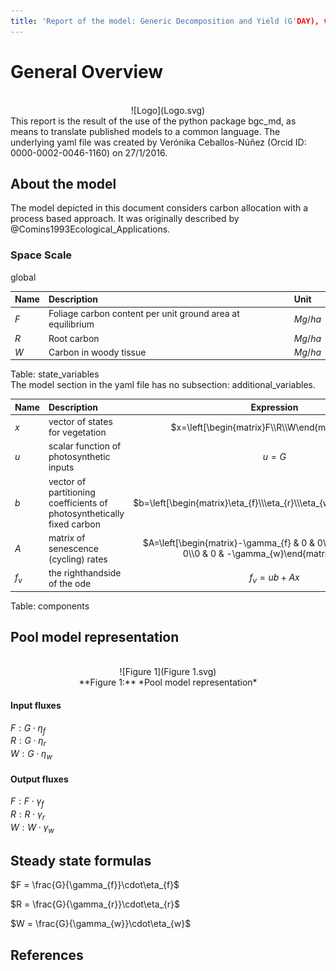 ```yaml
---
title: 'Report of the model: Generic Decomposition and Yield (G'DAY), version: 1'
---
```

  
  
# General Overview  
  

<br>
<center>
![Logo](Logo.svg)
</center>
This report is the result of the use of the python package bgc_md, as means to translate published models to a common language.  The underlying yaml file was created by Verónika Ceballos-Núñez (Orcid ID: 0000-0002-0046-1160) on 27/1/2016.  
  
  
  
## About the model  
  
The model depicted in this document considers carbon allocation with a process based approach. It was originally described by @Comins1993Ecological_Applications.  
  
  
  
### Space Scale  
  
global
  
  
Name|Description|Unit  
:-----|:-----|:-----  
$F$|Foliage carbon content per unit ground area at equilibrium|$Mg/ha$  
$R$|Root carbon|$Mg/ha$  
$W$|Carbon in woody tissue|$Mg/ha$  
  Table: state_variables  
The model section in the yaml file has no subsection: additional_variables.  
  
Name|Description|Expression  
:-----|:-----|:-----:  
$x$|vector of states for vegetation|$x=\left[\begin{matrix}F\\R\\W\end{matrix}\right]$  
$u$|scalar function of photosynthetic inputs|$u=G$  
$b$|vector of partitioning coefficients of photosynthetically fixed carbon|$b=\left[\begin{matrix}\eta_{f}\\\eta_{r}\\\eta_{w}\end{matrix}\right]$  
$A$|matrix of senescence (cycling) rates|$A=\left[\begin{matrix}-\gamma_{f} & 0 & 0\\0 & -\gamma_{r} & 0\\0 & 0 & -\gamma_{w}\end{matrix}\right]$  
$f_{v}$|the righthandside of the ode|$f_{v}=u b + A x$  
  Table: components  
  
  
## Pool model representation  
  

<br>
<center>
![Figure 1](Figure 1.svg)<br>**Figure 1:** *Pool model representation*<br>
</center>
  
  
#### Input fluxes  
  
$F: G\cdot\eta_{f}$  
$R: G\cdot\eta_{r}$  
$W: G\cdot\eta_{w}$  

  
  
#### Output fluxes  
  
$F: F\cdot\gamma_{f}$  
$R: R\cdot\gamma_{r}$  
$W: W\cdot\gamma_{w}$  
  
  
## Steady state formulas  
  
$F = \frac{G}{\gamma_{f}}\cdot\eta_{f}$  
  
  
  
$R = \frac{G}{\gamma_{r}}\cdot\eta_{r}$  
  
  
  
$W = \frac{G}{\gamma_{w}}\cdot\eta_{w}$  
  
  
  
  
  
## References  
  
